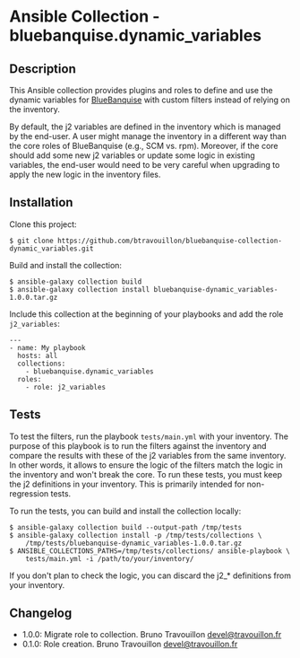# Ansible Collection - bluebanquise.dynamic_variables

## Description

This Ansible collection provides plugins and roles to define and use the
dynamic variables for [BlueBanquise](http://www.bluebanquise.com) with custom
filters instead of relying on the inventory.

By default, the j2 variables are defined in the inventory which is managed by
the end-user. A user might manage the inventory in a different way than the
core roles of BlueBanquise (e.g., SCM vs. rpm). Moreover, if the core should
add some new j2 variables or update some logic in existing variables, the
end-user would need to be very careful when upgrading to apply the new logic in
the inventory files.

## Installation

Clone this project:

  ```
  $ git clone https://github.com/btravouillon/bluebanquise-collection-dynamic_variables.git
  ```

Build and install the collection:

  ```
  $ ansible-galaxy collection build
  $ ansible-galaxy collection install bluebanquise-dynamic_variables-1.0.0.tar.gz
  ```

Include this collection at the beginning of your playbooks and add the role
`j2_variables`:

  ```
  ---
  - name: My playbook
    hosts: all
    collections:
      - bluebanquise.dynamic_variables
    roles:
      - role: j2_variables
  ```

## Tests

To test the filters, run the playbook `tests/main.yml` with your inventory. The
purpose of this playbook is to run the filters against the inventory and
compare the results with these of the j2 variables from the same inventory. In
other words, it allows to ensure the logic of the filters match the logic in
the inventory and won't break the core. To run these tests, you must keep the
j2 definitions in your inventory. This is primarily intended for non-regression
tests.

To run the tests, you can build and install the collection locally:

  ```
  $ ansible-galaxy collection build --output-path /tmp/tests
  $ ansible-galaxy collection install -p /tmp/tests/collections \
      /tmp/tests/bluebanquise-dynamic_variables-1.0.0.tar.gz
  $ ANSIBLE_COLLECTIONS_PATHS=/tmp/tests/collections/ ansible-playbook \
      tests/main.yml -i /path/to/your/inventory/
  ```

If you don't plan to check the logic, you can discard the j2_* definitions from
your inventory.

## Changelog

* 1.0.0: Migrate role to collection. Bruno Travouillon <devel@travouillon.fr>
* 0.1.0: Role creation. Bruno Travouillon <devel@travouillon.fr>
